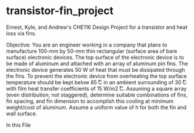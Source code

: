 # transistor-fin_project
 Ernest, Kyle, and Andrew's CHE116 Design Project for a transistor and heat loss via fins.


Objective:
You are an engineer working in a company that plans to manufacture 100-mm by 50-mm thin rectangular (surface area of bare surface) electronic devices. The top surface of the electronic device is to be made of aluminum and attached with an array of aluminum pin fins. The electronic device generates 50 W of heat that must be dissipated through the fins. To prevent the electronic device from overheating the top surface temperature should be kept below 85 ̊C in an ambient surrounding of 30 ̊C with film heat transfer coefficients of 15 W/m2 ̊C. Assuming a square array (even distribution; not staggered), determine suitable combinations of fins, fin spacing, and fin dimension to accomplish this cooling at minimum weight/cost of aluminum. Assume a uniform value of h for both the fin and wall surface.

In this File 